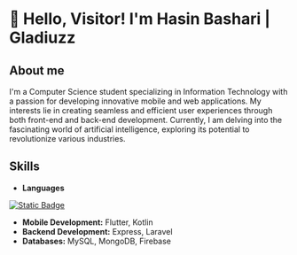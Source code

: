 # 👋 Hello, Visitor! I'm Hasin Bashari | Gladiuzz

## About me
I'm a Computer Science student specializing in Information Technology with a passion for developing innovative mobile and web applications. My interests lie in creating seamless and efficient user experiences through both front-end and back-end development. Currently, I am delving into the fascinating world of artificial intelligence, exploring its potential to revolutionize various industries.

## Skills
- **Languages**
<p>
  <a href="#"><img alt="Static Badge" src="https://img.shields.io/badge/php-484C89?style=flat&logo=php"></a>
</p>



- **Mobile Development:** Flutter, Kotlin
- **Backend Development:** Express, Laravel
- **Databases:** MySQL, MongoDB, Firebase


